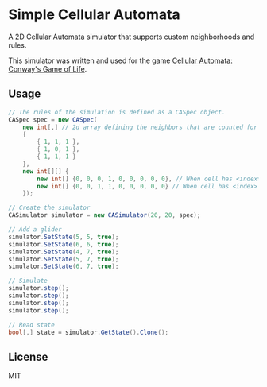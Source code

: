 # Simple Cellular Automata

A 2D Cellular Automata simulator that supports custom neighborhoods and rules.

This simulator was written and used for the game [Cellular Automata: Conway's Game of Life](https://iamsyko.itch.io/cellular-automata-conways-game-of-life).

## Usage

```csharp
// The rules of the simulation is defined as a CASpec object.
CASpec spec = new CASpec(
	new int[,] // 2d array defining the neighbors that are counted for a cell (cell itself in the middle)
	{
		{ 1, 1, 1 },
		{ 1, 0, 1 },
		{ 1, 1, 1 }
	},
	new int[][] {
		new int[] {0, 0, 0, 1, 0, 0, 0, 0, 0}, // When cell has <index> # of live neighbors: 1 = dead cell becomes alive
		new int[] {0, 0, 1, 1, 0, 0, 0, 0, 0} // When cell has <index> # of live neighbors: 1 = live cell stays alive
	});

// Create the simulator
CASimulator simulator = new CASimulator(20, 20, spec);

// Add a glider
simulator.SetState(5, 5, true);
simulator.SetState(6, 6, true);
simulator.SetState(4, 7, true);
simulator.SetState(5, 7, true);
simulator.SetState(6, 7, true);

// Simulate
simulator.step();
simulator.step();
simulator.step();
simulator.step();

// Read state
bool[,] state = simulator.GetState().Clone();

```

## License

MIT